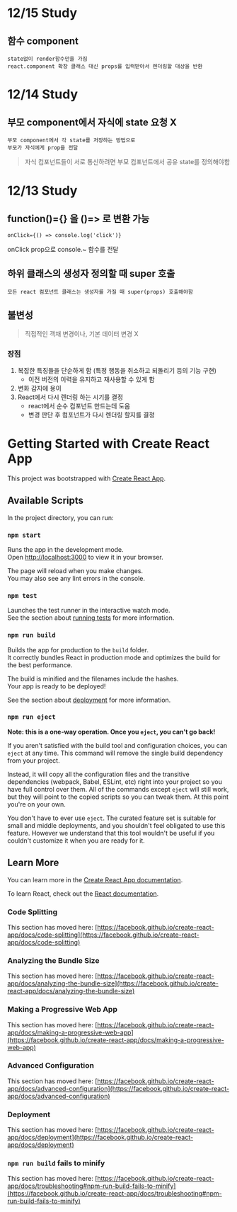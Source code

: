 12/15 Study
============

## 함수 component
    state없이 render함수만을 가짐
    react.component 확장 클래스 대신 props를 입력받아서 렌더링할 대상을 반환

12/14 Study
============

## 부모 component에서 자식에 state 요청 X
    부모 component에서 각 state를 저장하는 방법으로
    부모가 자식에게 prop을 전달

> 자식 컴포넌트들이 서로 통신하려면 부모 컴포넌트에서 공유 state를 정의해야함


12/13 Study
============

## function()={} 을 ()=> 로 변환 가능
    onClick={() => console.log('click')}
onClick prop으로 console.~ 함수를 전달

## 하위 클래스의 생성자 정의할 때 super 호출
    모든 react 컴포넌트 클래스는 생성자를 가질 때 super(props) 호출해야함




## 불변성

> 직접적인 객채 변경이나, 기본 데이터 변경 X
### 장점
1. 복잡한 특징들을 단순하게 함 (특정 행동을 취소하고 되돌리기 등의 기능 구현)
   * 이전 버전의 이력을 유지하고 재사용할 수 있게 함
2. 변화 감지에 용이
3. React에서 다시 렌더링 하는 시기를 결정
   * react에서 순수 컴포넌트 만드는데 도움
   * 변경 판단 후 컴포넌트가 다시 렌더링 할지를 결정 

# Getting Started with Create React App

This project was bootstrapped with [Create React App](https://github.com/facebook/create-react-app).

## Available Scripts

In the project directory, you can run:

### `npm start`

Runs the app in the development mode.\
Open [http://localhost:3000](http://localhost:3000) to view it in your browser.

The page will reload when you make changes.\
You may also see any lint errors in the console.

### `npm test`

Launches the test runner in the interactive watch mode.\
See the section about [running tests](https://facebook.github.io/create-react-app/docs/running-tests) for more information.

### `npm run build`

Builds the app for production to the `build` folder.\
It correctly bundles React in production mode and optimizes the build for the best performance.

The build is minified and the filenames include the hashes.\
Your app is ready to be deployed!

See the section about [deployment](https://facebook.github.io/create-react-app/docs/deployment) for more information.

### `npm run eject`

**Note: this is a one-way operation. Once you `eject`, you can't go back!**

If you aren't satisfied with the build tool and configuration choices, you can `eject` at any time. This command will remove the single build dependency from your project.

Instead, it will copy all the configuration files and the transitive dependencies (webpack, Babel, ESLint, etc) right into your project so you have full control over them. All of the commands except `eject` will still work, but they will point to the copied scripts so you can tweak them. At this point you're on your own.

You don't have to ever use `eject`. The curated feature set is suitable for small and middle deployments, and you shouldn't feel obligated to use this feature. However we understand that this tool wouldn't be useful if you couldn't customize it when you are ready for it.

## Learn More

You can learn more in the [Create React App documentation](https://facebook.github.io/create-react-app/docs/getting-started).

To learn React, check out the [React documentation](https://reactjs.org/).

### Code Splitting

This section has moved here: [https://facebook.github.io/create-react-app/docs/code-splitting](https://facebook.github.io/create-react-app/docs/code-splitting)

### Analyzing the Bundle Size

This section has moved here: [https://facebook.github.io/create-react-app/docs/analyzing-the-bundle-size](https://facebook.github.io/create-react-app/docs/analyzing-the-bundle-size)

### Making a Progressive Web App

This section has moved here: [https://facebook.github.io/create-react-app/docs/making-a-progressive-web-app](https://facebook.github.io/create-react-app/docs/making-a-progressive-web-app)

### Advanced Configuration

This section has moved here: [https://facebook.github.io/create-react-app/docs/advanced-configuration](https://facebook.github.io/create-react-app/docs/advanced-configuration)

### Deployment

This section has moved here: [https://facebook.github.io/create-react-app/docs/deployment](https://facebook.github.io/create-react-app/docs/deployment)

### `npm run build` fails to minify

This section has moved here: [https://facebook.github.io/create-react-app/docs/troubleshooting#npm-run-build-fails-to-minify](https://facebook.github.io/create-react-app/docs/troubleshooting#npm-run-build-fails-to-minify)
